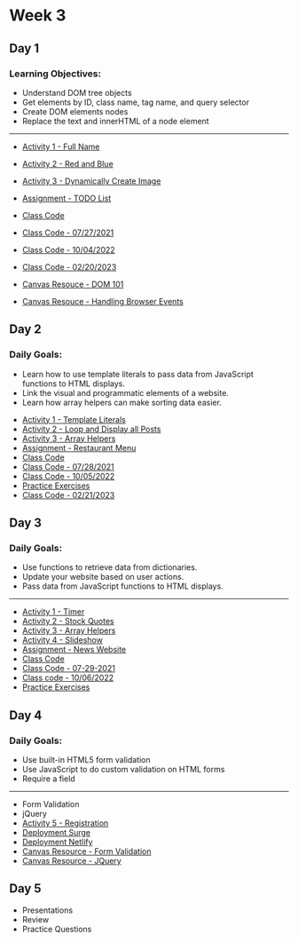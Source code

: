
# Week 3

## Day 1

### Learning Objectives:

* Understand DOM tree objects
* Get elements by ID, class name, tag name, and query selector
* Create DOM elements nodes
* Replace the text and innerHTML of a node element

---
- [Activity 1 - Full Name](day2/activities/full-name.md)
- [Activity 2 - Red and Blue](day2/activities/red-and-blue.md)
- [Activity 3 - Dynamically Create Image](day2/activities/image-dynamic.md)
- [Assignment - TODO List](day2/assignments/todo-list.md)
- [Class Code](day2/code-downloads/dom-manipulation.zip)
- [Class Code - 07/27/2021](day2/code-downloads/dom-mani.zip)
- [Class Code - 10/04/2022](day2/code-downloads/intro-dom-manipulation.zip)
- [Class Code - 02/20/2023](day2/code-downloads/LearnJS.zip)

- [Canvas Resouce - DOM 101](https://digitalcrafts.instructure.com/courses/238/pages/reading-dom-101?module_item_id=44626)
- [Canvas Resouce - Handling Browser Events](https://digitalcrafts.instructure.com/courses/238/pages/reading-handling-browser-events?module_item_id=44627)

## Day 2 

### Daily Goals:
* Learn how to use template literals to pass data from JavaScript functions to HTML displays.
* Link the visual and programmatic elements of a website.
* Learn how array helpers can make sorting data easier.

- [Activity 1 - Template Literals](day3/activities/temp-first-last.md)
- [Activity 2 - Loop and Display all Posts](day3/activities/loop-and-posts.md)
- [Activity 3 - Array Helpers](day3/activities/array-helpers.md)
- [Assignment - Restaurant Menu](day3/assignments/res-menu.md)
- [Class Code](day3/code-downloads/template-literals-array-helpers-object-looping.zip)
- [Class Code - 07/28/2021](day3/code-downloads/array-helpers-template-literals.zip)
- [Class Code - 10/05/2022](day3/code-downloads//week4-day3.zip)
- [Practice Exercises](https://gist.github.com/azamsharp/b7ef8f8622c5ece4f94307904093db36)
- [Class Code - 02/21/2023](day3/code-downloads/LearnJS-template-literals.zip)

## Day 3 

### Daily Goals: 
* Use functions to retrieve data from dictionaries.
* Update your website based on user actions.
* Pass data from JavaScript functions to HTML displays.

---
- [Activity 1 - Timer](day4/activities/timer.md)
- [Activity 2 - Stock Quotes](day4/activities/stocks.md)
- [Activity 3 - Array Helpers](day3/activities/array-helpers.md)
- [Activity 4 - Slideshow](day5/activities/slideshow.md)
- [Assignment - News Website](day4/assignments/news.md)
- [Class Code](day4/code-downloads/callbacks.zip)
- [Class Code - 07-29-2021](day4/code-downloads/callbacks-29.zip)
- [Class code - 10/06/2022](day4/code-downloads/week4-day4.zip)
- [Practice Exercises](day4/activities//practice-exercises.md)

## Day 4 

### Daily Goals:
* Use built-in HTML5 form validation
* Use JavaScript to do custom validation on HTML forms
* Require a field

---
- Form Validation
- jQuery
- [Activity 5 - Registration](day5/activities/register.md)
- [Deployment Surge](https://surge.sh/)
- [Deployment Netlify](https://www.netlify.com/)
- [Canvas Resource - Form Validation](https://digitalcrafts.instructure.com/courses/238/pages/reading-form-validation?module_item_id=57920)
- [Canvas Resource - JQuery](https://digitalcrafts.instructure.com/courses/238/pages/reading-jquery?module_item_id=57937)

## Day 5 

- Presentations 
- Review 
- Practice Questions 


